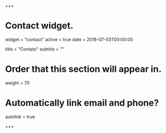 +++
# Contact widget.
widget = "contact"
active = true
date = 2018-07-03T00:00:00

title = "Contato"
subtitle = ""

# Order that this section will appear in.
weight = 70

# Automatically link email and phone?
autolink = true

+++

